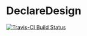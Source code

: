# DeclareDesign

[![Travis-CI Build Status](https://travis-ci.org/egap/DeclareDesign.png?branch=master)](https://travis-ci.org/egap/DeclareDesign)

 
